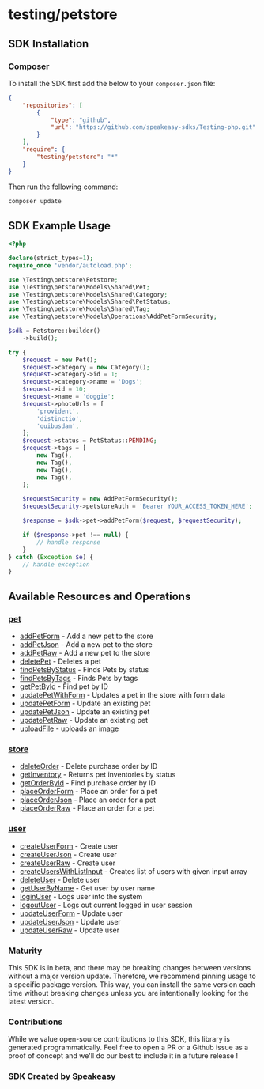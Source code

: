 # testing/petstore

<!-- Start SDK Installation -->
## SDK Installation

### Composer

To install the SDK first add the below to your `composer.json` file:

```json
{
    "repositories": [
        {
            "type": "github",
            "url": "https://github.com/speakeasy-sdks/Testing-php.git"
        }
    ],
    "require": {
        "testing/petstore": "*"
    }
}
```

Then run the following command:

```bash
composer update
```
<!-- End SDK Installation -->

## SDK Example Usage
<!-- Start SDK Example Usage -->
```php
<?php

declare(strict_types=1);
require_once 'vendor/autoload.php';

use \Testing\petstore\Petstore;
use \Testing\petstore\Models\Shared\Pet;
use \Testing\petstore\Models\Shared\Category;
use \Testing\petstore\Models\Shared\PetStatus;
use \Testing\petstore\Models\Shared\Tag;
use \Testing\petstore\Models\Operations\AddPetFormSecurity;

$sdk = Petstore::builder()
    ->build();

try {
    $request = new Pet();
    $request->category = new Category();
    $request->category->id = 1;
    $request->category->name = 'Dogs';
    $request->id = 10;
    $request->name = 'doggie';
    $request->photoUrls = [
        'provident',
        'distinctio',
        'quibusdam',
    ];
    $request->status = PetStatus::PENDING;
    $request->tags = [
        new Tag(),
        new Tag(),
        new Tag(),
        new Tag(),
    ];

    $requestSecurity = new AddPetFormSecurity();
    $requestSecurity->petstoreAuth = 'Bearer YOUR_ACCESS_TOKEN_HERE';

    $response = $sdk->pet->addPetForm($request, $requestSecurity);

    if ($response->pet !== null) {
        // handle response
    }
} catch (Exception $e) {
    // handle exception
}
```
<!-- End SDK Example Usage -->

<!-- Start SDK Available Operations -->
## Available Resources and Operations


### [pet](docs/pet/README.md)

* [addPetForm](docs/pet/README.md#addpetform) - Add a new pet to the store
* [addPetJson](docs/pet/README.md#addpetjson) - Add a new pet to the store
* [addPetRaw](docs/pet/README.md#addpetraw) - Add a new pet to the store
* [deletePet](docs/pet/README.md#deletepet) - Deletes a pet
* [findPetsByStatus](docs/pet/README.md#findpetsbystatus) - Finds Pets by status
* [findPetsByTags](docs/pet/README.md#findpetsbytags) - Finds Pets by tags
* [getPetById](docs/pet/README.md#getpetbyid) - Find pet by ID
* [updatePetWithForm](docs/pet/README.md#updatepetwithform) - Updates a pet in the store with form data
* [updatePetForm](docs/pet/README.md#updatepetform) - Update an existing pet
* [updatePetJson](docs/pet/README.md#updatepetjson) - Update an existing pet
* [updatePetRaw](docs/pet/README.md#updatepetraw) - Update an existing pet
* [uploadFile](docs/pet/README.md#uploadfile) - uploads an image

### [store](docs/store/README.md)

* [deleteOrder](docs/store/README.md#deleteorder) - Delete purchase order by ID
* [getInventory](docs/store/README.md#getinventory) - Returns pet inventories by status
* [getOrderById](docs/store/README.md#getorderbyid) - Find purchase order by ID
* [placeOrderForm](docs/store/README.md#placeorderform) - Place an order for a pet
* [placeOrderJson](docs/store/README.md#placeorderjson) - Place an order for a pet
* [placeOrderRaw](docs/store/README.md#placeorderraw) - Place an order for a pet

### [user](docs/user/README.md)

* [createUserForm](docs/user/README.md#createuserform) - Create user
* [createUserJson](docs/user/README.md#createuserjson) - Create user
* [createUserRaw](docs/user/README.md#createuserraw) - Create user
* [createUsersWithListInput](docs/user/README.md#createuserswithlistinput) - Creates list of users with given input array
* [deleteUser](docs/user/README.md#deleteuser) - Delete user
* [getUserByName](docs/user/README.md#getuserbyname) - Get user by user name
* [loginUser](docs/user/README.md#loginuser) - Logs user into the system
* [logoutUser](docs/user/README.md#logoutuser) - Logs out current logged in user session
* [updateUserForm](docs/user/README.md#updateuserform) - Update user
* [updateUserJson](docs/user/README.md#updateuserjson) - Update user
* [updateUserRaw](docs/user/README.md#updateuserraw) - Update user
<!-- End SDK Available Operations -->

### Maturity

This SDK is in beta, and there may be breaking changes between versions without a major version update. Therefore, we recommend pinning usage
to a specific package version. This way, you can install the same version each time without breaking changes unless you are intentionally
looking for the latest version.

### Contributions

While we value open-source contributions to this SDK, this library is generated programmatically.
Feel free to open a PR or a Github issue as a proof of concept and we'll do our best to include it in a future release !

### SDK Created by [Speakeasy](https://docs.speakeasyapi.dev/docs/using-speakeasy/client-sdks)
